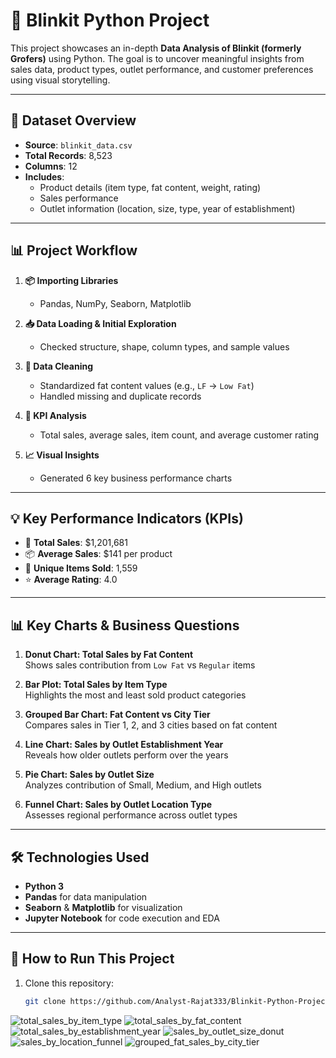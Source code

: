 # 🛒 Blinkit Python Project

This project showcases an in-depth **Data Analysis of Blinkit (formerly Grofers)** using Python. The goal is to uncover meaningful insights from sales data, product types, outlet performance, and customer preferences using visual storytelling.

---

## 📂 Dataset Overview

- **Source**: `blinkit_data.csv`
- **Total Records**: 8,523
- **Columns**: 12
- **Includes**:
  - Product details (item type, fat content, weight, rating)
  - Sales performance
  - Outlet information (location, size, type, year of establishment)

---

## 📊 Project Workflow

1. **📦 Importing Libraries**
   - Pandas, NumPy, Seaborn, Matplotlib

2. **📥 Data Loading & Initial Exploration**
   - Checked structure, shape, column types, and sample values

3. **🧹 Data Cleaning**
   - Standardized fat content values (e.g., `LF` → `Low Fat`)
   - Handled missing and duplicate records

4. **📌 KPI Analysis**
   - Total sales, average sales, item count, and average customer rating

5. **📈 Visual Insights**
   - Generated 6 key business performance charts

---

## 💡 Key Performance Indicators (KPIs)

- 🧾 **Total Sales**: $1,201,681  
- 📦 **Average Sales**: $141 per product  
- 🔢 **Unique Items Sold**: 1,559  
- ⭐ **Average Rating**: 4.0

---

## 📊 Key Charts & Business Questions

1. **Donut Chart: Total Sales by Fat Content**  
   Shows sales contribution from `Low Fat` vs `Regular` items

2. **Bar Plot: Total Sales by Item Type**  
   Highlights the most and least sold product categories

3. **Grouped Bar Chart: Fat Content vs City Tier**  
   Compares sales in Tier 1, 2, and 3 cities based on fat content

4. **Line Chart: Sales by Outlet Establishment Year**  
   Reveals how older outlets perform over the years

5. **Pie Chart: Sales by Outlet Size**  
   Analyzes contribution of Small, Medium, and High outlets

6. **Funnel Chart: Sales by Outlet Location Type**  
   Assesses regional performance across outlet types

---

## 🛠 Technologies Used

- **Python 3**
- **Pandas** for data manipulation
- **Seaborn** & **Matplotlib** for visualization
- **Jupyter Notebook** for code execution and EDA

---

## 🚀 How to Run This Project

1. Clone this repository:
   ```bash
   git clone https://github.com/Analyst-Rajat333/Blinkit-Python-Project.git

![total_sales_by_item_type](https://github.com/user-attachments/assets/4cf12a36-1f87-41f2-bd77-6adaa43fe98f)
![total_sales_by_fat_content](https://github.com/user-attachments/assets/aa5eeaaf-7d8e-4f47-a97e-c18ba2f6995d)
![total_sales_by_establishment_year](https://github.com/user-attachments/assets/9b6776a8-27e5-4742-a880-0d12ed736828)
![sales_by_outlet_size_donut](https://github.com/user-attachments/assets/ea70f54d-d5d8-41b7-85d8-ca7d9a7f5c12)
![sales_by_location_funnel](https://github.com/user-attachments/assets/d0fea311-ac2e-43f0-bb34-40955166b492)
![grouped_fat_sales_by_city_tier](https://github.com/user-attachments/assets/bae53669-d493-4624-8542-4db2a6db4492)
